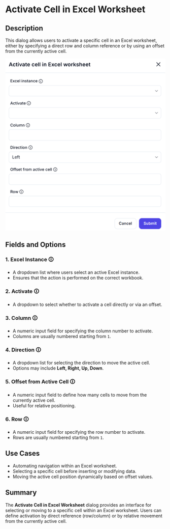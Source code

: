 # Activate Cell in Excel Worksheet

## Description

This dialog allows users to activate a specific cell in an Excel worksheet, either by specifying a direct row and column reference or by using an offset from the currently active cell.

![alt text](activate-cell-in-excel-worksheet.png)

## Fields and Options

### 1. **Excel Instance** 🛈  

- A dropdown list where users select an active Excel instance.  
- Ensures that the action is performed on the correct workbook.  

### 2. **Activate** 🛈  

- A dropdown to select whether to activate a cell directly or via an offset.  

### 3. **Column** 🛈  

- A numeric input field for specifying the column number to activate.  
- Columns are usually numbered starting from `1`.  

### 4. **Direction** 🛈  

- A dropdown list for selecting the direction to move the active cell.  
- Options may include **Left, Right, Up, Down**.  

### 5. **Offset from Active Cell** 🛈  

- A numeric input field to define how many cells to move from the currently active cell.  
- Useful for relative positioning.  

### 6. **Row** 🛈  

- A numeric input field for specifying the row number to activate.  
- Rows are usually numbered starting from `1`.  

## Use Cases  

- Automating navigation within an Excel worksheet.  
- Selecting a specific cell before inserting or modifying data.  
- Moving the active cell position dynamically based on offset values.  

## Summary  

The **Activate Cell in Excel Worksheet** dialog provides an interface for selecting or moving to a specific cell within an Excel worksheet. Users can define activation by direct reference (row/column) or by relative movement from the currently active cell.  
